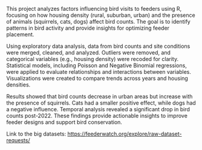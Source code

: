 This project analyzes factors influencing bird visits to feeders using R, focusing on how housing density (rural, suburban, urban) and the presence of animals (squirrels, cats, dogs) affect bird counts. The goal is to identify patterns in bird activity and provide insights for optimizing feeder placement.

Using exploratory data analysis, data from bird counts and site conditions were merged, cleaned, and analyzed. Outliers were removed, and categorical variables (e.g., housing density) were recoded for clarity. Statistical models, including Poisson and Negative Binomial regressions, were applied to evaluate relationships and interactions between variables. Visualizations were created to compare trends across years and housing densities.

Results showed that bird counts decrease in urban areas but increase with the presence of squirrels. Cats had a smaller positive effect, while dogs had a negative influence. Temporal analysis revealed a significant drop in bird counts post-2022. These findings provide actionable insights to improve feeder designs and support bird conservation.


Link to the big datasets: https://feederwatch.org/explore/raw-dataset-requests/

